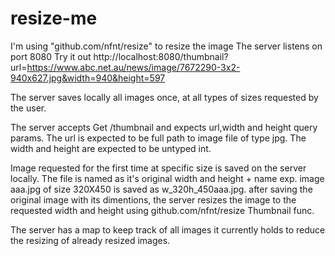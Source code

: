 # resize-me
I'm using "github.com/nfnt/resize" to resize the image
The server listens on port 8080
Try it out http://localhost:8080/thumbnail?url=https://www.abc.net.au/news/image/7672290-3x2-940x627.jpg&width=940&height=597

The server saves locally all images once, at all types of sizes requested by the user.

The server accepts Get /thumbnail and expects url,width and height query params.
The url is expected to be full path to image file of type jpg.
The width and height are expected to be untyped int.

Image requested for the first time at specific size is saved on the server locally.
The file is named as it's original width and height + name exp. image aaa.jpg of size 320X450 is saved as w_320h_450aaa.jpg.
after saving the original image with its dimentions, the server resizes the image to the requested width and height using github.com/nfnt/resize Thumbnail func.

The server has a map to keep track of all images it currently holds to reduce the resizing of already resized images.
